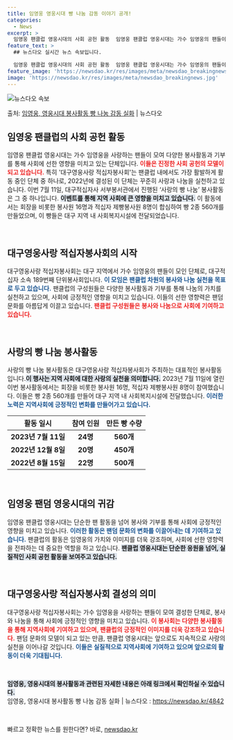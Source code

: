 ```yaml
---
title: 임영웅 영웅시대 빵 나눔 감동 이야기 공개!
categories:
  - News
excerpt: >
  임영웅 팬클럽 영웅시대의 사회 공헌 활동  임영웅 팬클럽 영웅시대는 가수 임영웅의 팬들이 모여 다양한 봉사활…
feature_text: >
  ## 뉴스다오 실시간 뉴스 속보입니다.

  임영웅 팬클럽 영웅시대의 사회 공헌 활동  임영웅 팬클럽 영웅시대는 가수 임영웅의 팬들이 모여 다양한 봉사활…
feature_image: 'https://newsdao.kr/res/images/meta/newsdao_breakingnews.jpg'
image: 'https://newsdao.kr/res/images/meta/newsdao_breakingnews.jpg'
---
```


![뉴스다오 속보](https://newsdao.kr/res/images/meta/newsdao_breakingnews.jpg)

<p>출처: <a href="https://newsdao.kr/4842" rel="dofollow">임영웅, 영웅시대 봉사활동 빵 나눔 감동 실화</a> | 뉴스다오</p>

<h2 data-ke-size="size26">임영웅 팬클럽의 사회 공헌 활동</h2>

<p data-ke-size="size16">임영웅 팬클럽 영웅시대는 가수 임영웅을 사랑하는 팬들이 모여 다양한 봉사활동과 기부를 통해 사회에 선한 영향을 미치고 있는 단체입니다. <b><span style="color: #ee2323;">이들은 진정한 사회 공헌의 모델이 되고 있습니다.</span></b> 특히 '대구영웅사랑 적십자봉사회'는 팬클럽 내에서도 가장 활발하게 활동 중인 단체 중 하나로, 2022년에 결성된 이 단체는 꾸준히 사랑과 나눔을 실천하고 있습니다. 이번 7월 11일, 대구적십자사 서부봉서관에서 진행된 ‘사랑의 빵 나눔’ 봉사활동은 그 중 하나입니다. <b><span style="background-color: #21538527;">이벤트를 통해 지역 사회에 큰 영향을 미치고 있습니다.</span></b> 이 활동에서는 회장을 비롯한 봉사원 16명과 적십자 제빵봉사원 8명이 합심하여 빵 2종 560개를 만들었으며, 이 빵들은 대구 지역 내 사회복지시설에 전달되었습니다.</p>

<p data-ke-size="size16">&nbsp;</p>

<h2 data-ke-size="size26">대구영웅사랑 적십자봉사회의 시작</h2>

<p data-ke-size="size16">대구영웅사랑 적십자봉사회는 대구 지역에서 가수 임영웅의 팬들이 모인 단체로, 대구적십자 소속 189번째 단위봉사회입니다. <b><span style="color: #1a5490;">이 모임은 팬클럽 차원의 봉사와 나눔 실천을 목표로 두고 있습니다.</span></b> 팬클럽의 구성원들은 다양한 봉사활동과 기부를 통해 나눔의 가치를 실천하고 있으며, 사회에 긍정적인 영향을 미치고 있습니다. 이들의 선한 영향력은 팬덤 문화를 아름답게 이끌고 있습니다. <b><span style="color: #ee2323;">팬클럽 구성원들은 봉사와 나눔으로 사회에 기여하고 있습니다.</span></b></p>

<p data-ke-size="size16">&nbsp;</p>

<h2 data-ke-size="size26">사랑의 빵 나눔 봉사활동</h2>

<p data-ke-size="size16">사랑의 빵 나눔 봉사활동은 대구영웅사랑 적십자봉사회가 주최하는 대표적인 봉사활동입니다.<b><span style="background-color: #21538527;">이 행사는 지역 사회에 대한 사랑의 실천을 의미합니다.</span></b> 2023년 7월 11일에 열린 이번 봉사활동에서는 회장을 비롯한 봉사원 16명, 적십자 제빵봉사원 8명이 참여했습니다. 이들은 빵 2종 560개를 만들어 대구 지역 내 사회복지시설에 전달했습니다. <b><span style="color: #1a5490;">이러한 노력은 지역사회에 긍정적인 변화를 만들어가고 있습니다.</span></b></p>

<table style="width: 100%; border-collapse: collapse;">
    <thead>
        <tr>
            <th style="text-align: center; height: 30px;"><b>활동 일시</b></th>
            <th style="text-align: center; height: 30px;"><b>참여 인원</b></th>
            <th style="text-align: center; height: 30px;"><b>만든 빵 수량</b></th>
        </tr>
    </thead>
    <tbody>
        <tr>
            <td style="text-align: center; height: 17px;"><b>2023년 7월 11일</b></td>
            <td style="text-align: center; height: 17px;"><b>24명</b></td>
            <td style="text-align: center; height: 17px;"><b>560개</b></td>
        </tr>
        <tr>
            <td style="text-align: center; height: 17px;"><b>2022년 12월 8일</b></td>
            <td style="text-align: center; height: 17px;"><b>20명</b></td>
            <td style="text-align: center; height: 17px;"><b>450개</b></td>
        </tr>
        <tr>
            <td style="text-align: center; height: 17px;"><b>2022년 8월 15일</b></td>
            <td style="text-align: center; height: 17px;"><b>22명</b></td>
            <td style="text-align: center; height: 17px;"><b>500개</b></td>
        </tr>
    </tbody>
</table>

<p data-ke-size="size16">&nbsp;</p>

<h2 data-ke-size="size26">임영웅 팬덤 영웅시대의 귀감</h2>

<p data-ke-size="size16">임영웅 팬클럽 영웅시대는 단순한 팬 활동을 넘어 봉사와 기부를 통해 사회에 긍정적인 영향을 미치고 있습니다. <b><span style="color: #1a5490;">이러한 활동은 팬덤 문화의 변화를 이끌어내는 데 기여하고 있습니다.</span></b> 팬클럽의 활동은 임영웅의 가치와 이미지를 더욱 강조하며, 사회에 선한 영향력을 전파하는 데 중요한 역할을 하고 있습니다. <b><span style="background-color: #21538527;">팬클럽 영웅시대는 단순한 응원을 넘어, 실질적인 사회 공헌 활동을 보여주고 있습니다.</span></b></p>

<p data-ke-size="size16">&nbsp;</p>

<h2 data-ke-size="size26">대구영웅사랑 적십자봉사회 결성의 의미</h2>

<p data-ke-size="size16">대구영웅사랑 적십자봉사회는 가수 임영웅을 사랑하는 팬들이 모여 결성한 단체로, 봉사와 나눔을 통해 사회에 긍정적인 영향을 미치고 있습니다. <b><span style="color: #ee2323;">이 봉사회는 다양한 봉사활동을 통해 지역사회에 기여하고 있으며, 팬클럽의 긍정적인 이미지를 더욱 강조하고 있습니다.</span></b> 팬덤 문화의 모델이 되고 있는 만큼, 팬클럽 영웅시대는 앞으로도 지속적으로 사랑의 실천을 이어나갈 것입니다. <b><span style="color: #1a5490;">이들은 실질적으로 지역사회에 기여하고 있으며 앞으로의 활동이 더욱 기대됩니다.</span></b></p>

<p data-ke-size="size16">&nbsp;</p>

<p data-ke-size="size16"><b><span style="background-color: #21538527;">임영웅, 영웅시대의 봉사활동과 관련된 자세한 내용은 아래 링크에서 확인하실 수 있습니다.</span></b><br>
임영웅, 영웅시대 봉사활동 빵 나눔 감동 실화 | 뉴스다오  : <a href="https://newsdao.kr/4842" target="_blank">https://newsdao.kr/4842</a></p>

<p data-ke-size="size16">&nbsp;</p> 

빠르고 정확한 뉴스를 원한다면? 바로, <a href="https://newsdao.kr" rel="dofollow">newsdao.kr</a>


